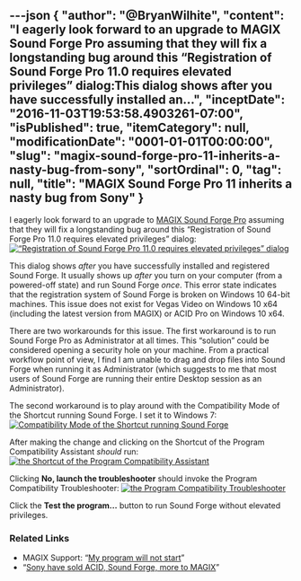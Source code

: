 ---json
{
  "author": "@BryanWilhite",
  "content": "I eagerly look forward to an upgrade to MAGIX Sound Forge Pro assuming that they will fix a longstanding bug around this “Registration of Sound Forge Pro 11.0 requires elevated privileges” dialog:This dialog shows after you have successfully installed an...",
  "inceptDate": "2016-11-03T19:53:58.4903261-07:00",
  "isPublished": true,
  "itemCategory": null,
  "modificationDate": "0001-01-01T00:00:00",
  "slug": "magix-sound-forge-pro-11-inherits-a-nasty-bug-from-sony",
  "sortOrdinal": 0,
  "tag": null,
  "title": "MAGIX Sound Forge Pro 11 inherits a nasty bug from Sony"
}
---

I eagerly look forward to an upgrade to [MAGIX Sound Forge Pro](http://www.magix-audio.com/us/sound-forge/) assuming that they will fix a longstanding bug around this “Registration of Sound Forge Pro 11.0 requires elevated privileges” dialog:
[<img alt="“Registration of Sound Forge Pro 11.0 requires elevated privileges” dialog" src="https://farm6.staticflickr.com/5476/30503921021_a3741768d5_o_d.png">](https://www.flickr.com/photos/wilhite/30503921021/in/dateposted-public/ "“Registration of Sound Forge Pro 11.0 requires elevated privileges” dialog")

This dialog shows *after* you have successfully installed and registered Sound Forge. It usually shows up *after* you turn on your computer (from a powered-off state) and run Sound Forge *once*. This error state indicates that the registration system of Sound Forge is broken on Windows 10 64-bit machines. This issue does not exist for Vegas Video on Windows 10 x64 (including the latest version from MAGIX) or ACID Pro on Windows 10 x64.

There are two workarounds for this issue. The first workaround is to run Sound Forge Pro as Administrator at all times. This “solution” could be considered opening a security hole on your machine. From a practical workflow point of view, I find I am unable to drag and drop files into Sound Forge when running it as Administrator (which suggests to me that most users of Sound Forge are running their entire Desktop session as an Administrator).

The second workaround is to play around with the Compatibility Mode of the Shortcut running Sound Forge. I set it to Windows 7:
[<img alt="Compatibility Mode of the Shortcut running Sound Forge" src="https://farm6.staticflickr.com/5654/30503920961_d7f8b7a466_o_d.png">](https://www.flickr.com/photos/wilhite/30503920961/in/dateposted-public/ "Compatibility Mode of the Shortcut running Sound Forge")

After making the change and clicking on the Shortcut of the Program Compatibility Assistant *should* run:
[<img alt="the Shortcut of the Program Compatibility Assistant" src="https://farm6.staticflickr.com/5500/29958085263_8cd5e82006_o_d.png">](https://www.flickr.com/photos/wilhite/29958085263/in/dateposted-public/ "the Shortcut of the Program Compatibility Assistant")

Clicking **No, launch the troubleshooter** should invoke the Program Compatibility Troubleshooter:
[<img alt="the Program Compatibility Troubleshooter" src="https://farm6.staticflickr.com/5683/29958085413_19e0f45661_o_d.png">](https://www.flickr.com/photos/wilhite/29958085413/in/dateposted-public/ "the Program Compatibility Troubleshooter")

Click the **Test the program…** button to run Sound Forge without elevated privileges.

### Related Links

*   MAGIX Support: “[My program will not start](https://support2.magix.com/customer/en/faq/my-program-will-not-start-2)”
*   “[Sony have sold ACID, Sound Forge, more to MAGIX](http://cdm.link/2016/06/sony-just-sold-acid-sound-forge-magix/)”
